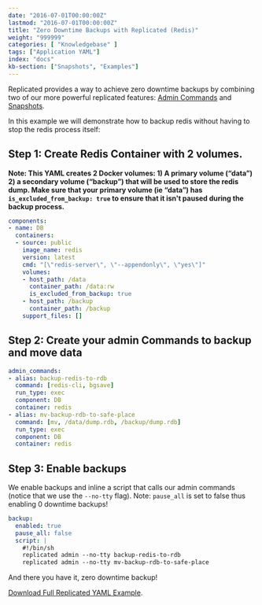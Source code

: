 ```yaml
---
date: "2016-07-01T00:00:00Z"
lastmod: "2016-07-01T00:00:00Z"
title: "Zero Downtime Backups with Replicated (Redis)"
weight: "999999"
categories: [ "Knowledgebase" ]
tags: ["Application YAML"]
index: "docs"
kb-section: ["Snapshots", "Examples"]
---
```


Replicated provides a way to achieve zero downtime backups by combining two of our more powerful replicated features: [Admin Commands](/docs/packaging-an-application/admin-commands/) and [Snapshots](/docs/packaging-an-application/snapshots/).

In this example we will demonstrate how to backup redis without having to stop the redis process itself:

## Step 1: Create Redis Container with 2 volumes.

**Note: This YAML creates 2 Docker volumes: 1) A primary volume (“data”) 2) a secondary volume (“backup”) that will be used to store the redis dump. Make sure that your primary volume (ie “data”) has `is_excluded_from_backup: true` to ensure that it isn't paused during the backup process.**

```yaml
components:
- name: DB
  containers:
  - source: public
    image_name: redis
    version: latest
    cmd: "[\"redis-server\", \"--appendonly\", \"yes\"]"
    volumes:
    - host_path: /data
      container_path: /data:rw
      is_excluded_from_backup: true
    - host_path: /backup
      container_path: /backup
    support_files: []
```

## Step 2: Create your admin Commands to backup and move data

```yaml
admin_commands:
- alias: backup-redis-to-rdb
  command: [redis-cli, bgsave]
  run_type: exec
  component: DB
  container: redis
- alias: mv-backup-rdb-to-safe-place
  command: [mv, /data/dump.rdb, /backup/dump.rdb]
  run_type: exec
  component: DB
  container: redis
```

## Step 3: Enable backups

We enable backups and inline a script that calls our admin commands (notice that we use the `--no-tty` flag). Note: `pause_all` is set to false thus enabling 0 downtime backups!

```yaml
backup:
  enabled: true
  pause_all: false
  script: |
    #!/bin/sh
    replicated admin --no-tty backup-redis-to-rdb
    replicated admin --no-tty mv-backup-rdb-to-safe-place
```

And there you have it, zero downtime backup!

[Download Full Replicated YAML Example](https://github.com/replicatedhq/repl-yaml-samples/blob/master/apps/Zero_Redis_Counter_App.yml).
